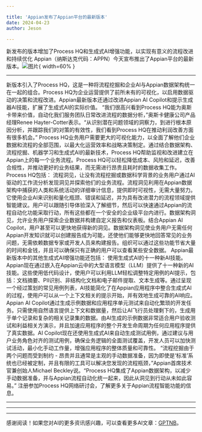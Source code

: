 ```yaml
---

title: 'Appian发布了Appian平台的最新版本'
date: 2024-04-23
author: Jeson

---
```


新发布的版本增加了Process HQ和生成式AI增强功能，以实现有意义的流程改进和持续优化
Appian（纳斯达克代码：APPN）今天宣布推出了Appian平台的最新版本。![图片](https://ai-techpark.com/wp-content/uploads/2024/04/Appian-an-960x540.jpg){ width=60% }

---
新版本引入了Process HQ，这是一种将流程挖掘和企业AI与Appian数据架构统一在一起的组合。Process HQ为企业运营提供了前所未有的可视化，以启用数据驱动的决策和流程改进。Appian最新版本还通过改进Appian AI Copilot和提示生成器AI技能，扩展了生成式AI的实际价值。
“我们很高兴看到Process HQ能为奥斯卡带来价值，自动化我们服务团队日常改进流程的数据分析，”奥斯卡健康公司产品经理Renee Hayter-Cotter表示。“从识别潜在问题领域的洞察力，到进行根本原因分析，并跟踪我们的对策的有效性，我们看到Process HQ在推动利润改善方面有很多机会。”
Process HQ业务用户需要更大的可视化能力，以全面了解他们企业数据和流程的全部范围，以最大化运营效率和战略决策制定。通过结合数据架构、流程挖掘、机器学习和生成式AI的最新技术，Process HQ帮助监视和改进建立在Appian上的每一个业务流程。Process HQ可以轻松降低成本、风险和延迟，改善合规性，并推动更好的业务结果，而无需进行昂贵且耗时的数据收集工作。Process HQ包括：
流程洞见，让没有流程挖掘或数据科学背景的业务用户通过AI驱动的工作流分析发现洞见并探索他们的业务流程。流程洞见利用在Appian数据架构中捕获的人类和系统活动的详细审计信息，提供即时可视性，无需大量努力。它使用企业AI来识别和量化瓶颈、错误和延迟，并为具有改进潜力的流程领域提供智能建议。用户可以跟随引导体验深入了解细节，然后可以快速通过Appian的流程自动化功能采取行动，所有这些都在一个安全的企业级平台内进行。数据架构洞见，允许业务用户探索企业数据并构建自定义报告和仪表板。结合Appian AI Copilot，用户甚至可以更快地获得新的洞见。数据架构洞见使业务用户无需任何Appian开发知识就可以创建报告成为可能，还使他们能够更快地回答常见的业务问题，无需依赖数据专家或开发人员来构建报告。组织可以通过这些功能节省大量的时间和金钱，并且可以确保只有正确的用户可以查看某些安全数据。
Appian最新版本中的其他生成式AI增强功能还包括：
使用生成式AI的十一种新AI技能。Appian现在通过嵌入在Appian云中的大型语言模型（LLM）提供了十一种新的AI技能。这些使用低代码设计，使用户可以利用LLM轻松调整特定用例的AI提示，包括：文档摘要、PII识别、非结构化文档和电子邮件提取、文本生成等。通过呈现一个经过策划的常见用例列表，AI技能简化了在Appian应用程序中整合生成式AI的过程，使用户可以从一个上下文相关的提示开始，并有效地生成可靠的AI响应。Appian AI Copilot通过生成示例数据和应用程序单元测试来自动化繁琐的开发任务。只需使用自然语言提供上下文和数据量，然后让AI飞行员处理剩下的，生成用于单个记录和复杂的相关记录集的数据。由AI生成的示例数据非常适合用户验收测试和利益相关方演示，并且加速应用程序的整个开发生命周期为任何应用程序提供了真实数据。AI Copilot现在还使用生成式AI来自动生成测试用例，通过建议与用户业务角色对齐的测试用例，确保业务逻辑的全面测试覆盖，开发人员可以加快测试活动，最小化手动工作量，增强应用程序的整体质量和可靠性。
“流程挖掘由于两个问题而受到制约 - 昂贵并且通常是主观的手动数据准备，因为即使是‘标准’系统也已经被定制，并且有限的工具可以解决您发现的流程瓶颈，”Appian首席技术官兼创始人Michael Beckley说。“Process HQ集成了Appian数据架构，以减少手动数据准备，并与Appian流程自动化统一起来，因此从洞见到行动从未如此容易。”
注册参加Process HQ网络研讨会，了解更多关于Appian流程智能功能的信息。

---
---

---
感谢阅读！如果您对AI的更多资讯感兴趣，可以查看更多AI文章：[GPTNB](https://gptnb.com)。
